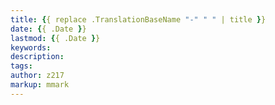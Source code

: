 ```yaml
---
title: {{ replace .TranslationBaseName "-" " " | title }}
date: {{ .Date }}
lastmod: {{ .Date }}
keywords:
description:
tags:
author: z217
markup: mmark
---
```


<!--more-->
